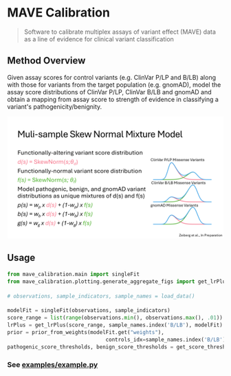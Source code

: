 # MAVE Calibration
> Software to calibrate multiplex assays of variant effect (MAVE) data as a line of evidence for clinical variant classification

## Method Overview
Given assay scores for control variants (e.g. ClinVar P/LP and B/LB) along with those for variants from the target population (e.g. gnomAD), model the assay score distributions of ClinVar P/LP, ClinVar B/LB and gnomAD and obtain a mapping from assay score to strength of evidence in classifying a variant's pathogenicity/benignity.

![method overview](./docs/method_overview.png)

## Usage
```python
from mave_calibration.main import singleFit
from mave_calibration.plotting.generate_aggregate_figs import get_lrPlus, prior_from_weights,get_score_thresholds

# observations, sample_indicators, sample_names = load_data()

modelFit = singleFit(observations, sample_indicators)
score_range = list(range(observations.min(), observations.max(), .01))
lrPlus = get_lrPlus(score_range, sample_names.index('B/LB'), modelFit)
prior = prior_from_weights(modelFit.get("weights"),
                                controls_idx=sample_names.index('B/LB'))
pathogenic_score_thresholds, benign_score_thresholds = get_score_thresholds(lrPlus, prior, score_range)
```
### See [examples/example.py](examples/example.py)
